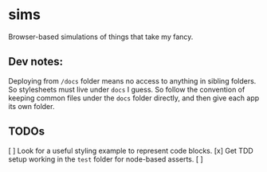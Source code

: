 # sims
Browser-based simulations of things that take my fancy.

## Dev notes:
Deploying from `/docs` folder means no access to anything in sibling folders. So stylesheets must live under `docs` I guess.
So follow the convention of keeping common files under the `docs` folder directly, and then give each app its own folder.

## TODOs
[ ] Look for a useful styling example to represent code blocks.
[x] Get TDD setup working in the `test` folder for node-based asserts.
[ ]
